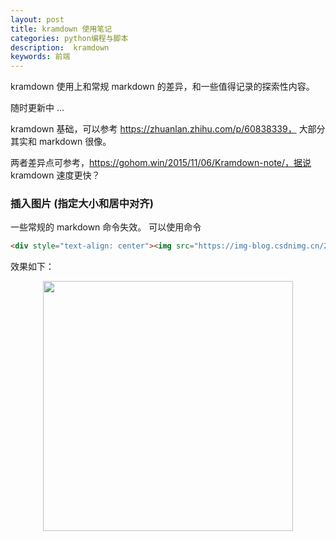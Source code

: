 ```yaml
---
layout: post
title: kramdown 使用笔记
categories: python编程与脚本
description:  kramdown
keywords: 前端
---
```


kramdown 使用上和常规 markdown 的差异，和一些值得记录的探索性内容。

随时更新中 ...

kramdown 基础，可以参考 https://zhuanlan.zhihu.com/p/60838339， 
大部分其实和 markdown 很像。

两者差异点可参考，https://gohom.win/2015/11/06/Kramdown-note/，据说 kramdown 速度更快？

### 插入图片 (指定大小和居中对齐)

一些常规的 markdown 命令失效。
可以使用命令
```markdown
<div style="text-align: center"><img src="https://img-blog.csdnimg.cn/20200822014538211.png?raw=true" width="200" /></div>
```

效果如下：
<div style="text-align: center"><img src="https://img-blog.csdnimg.cn/20200822014538211.png?raw=true" width="400" /></div>

